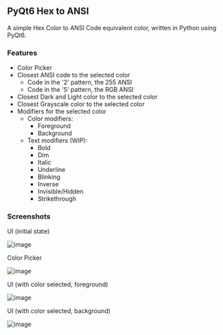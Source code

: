 ## PyQt6 Hex to ANSI

A simple Hex Color to ANSI Code equivalent color, written in Python using PyQt6.

### Features

- Color Picker
- Closest ANSI code to the selected color
  - Code in the '2' pattern, the 255 ANSI
  - Code in the '5' pattern, the RGB ANSI
- Closest Dark and Light color to the selected color
- Closest Grayscale color to the selected color
- Modifiers for the selected color
  - Color modifiers:
    - Foreground
    - Background
  - Text modifiers (WIP):
    - Bold
    - Dim
    - Italic
    - Underline
    - Blinking
    - Inverse
    - Invisible/Hidden
    - Strikethrough

### Screenshots

UI (initial state)

![image](https://github.com/user-attachments/assets/6229f439-b567-4086-89b1-a995499d8b43)

Color Picker

![image](https://github.com/user-attachments/assets/a6434023-bcb4-48e9-9800-8a41b51adb49)

UI (with color selected, foreground)

![image](https://github.com/user-attachments/assets/bd2a5de0-1307-4f64-b988-098c273bb392)

UI (with color selected, background)

![image](https://github.com/user-attachments/assets/1925173a-6942-4867-a97b-3ff66a4649e6)
